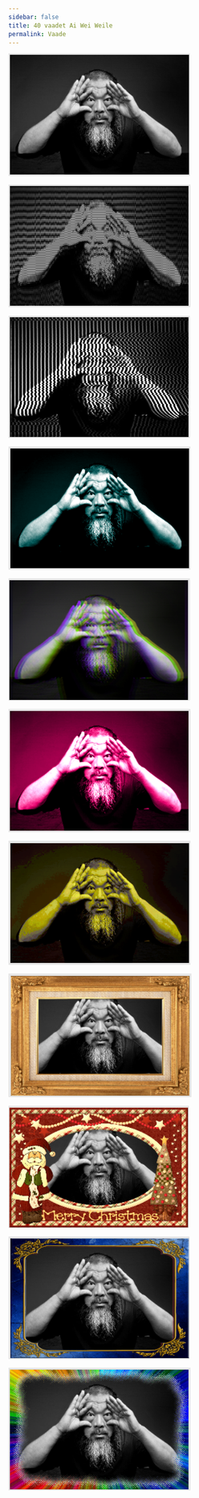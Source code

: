 ```yaml
---
sidebar: false
title: 40 vaadet Ai Wei Weile
permalink: Vaade
---
```


![](img/AiWeiWei/00.PNG)

![](img/AiWeiWei/01.PNG)

![](img/AiWeiWei/02.PNG)

![](img/AiWeiWei/03.PNG)

![](img/AiWeiWei/04.PNG)

![](img/AiWeiWei/05.PNG)

![](img/AiWeiWei/06.PNG)

![](img/AiWeiWei/07.PNG)

![](img/AiWeiWei/08.PNG)

![](img/AiWeiWei/09.PNG)

![](img/AiWeiWei/10.PNG)
